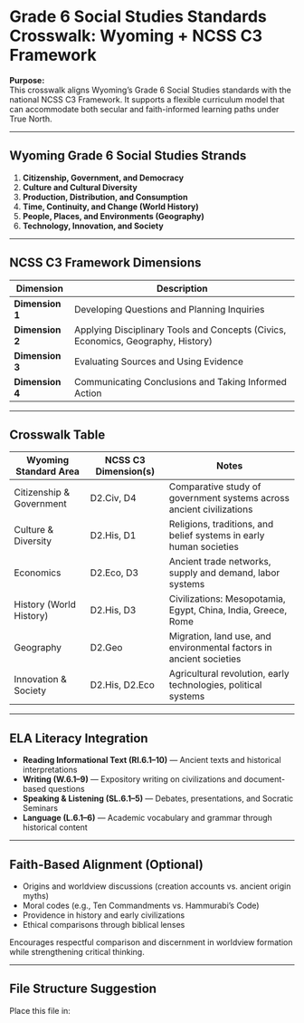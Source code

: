 # Grade 6 Social Studies Standards Crosswalk: Wyoming + NCSS C3 Framework

**Purpose:**  
This crosswalk aligns Wyoming’s Grade 6 Social Studies standards with the national NCSS C3 Framework. It supports a flexible curriculum model that can accommodate both secular and faith-informed learning paths under True North.

---

## Wyoming Grade 6 Social Studies Strands

1. **Citizenship, Government, and Democracy**
2. **Culture and Cultural Diversity**
3. **Production, Distribution, and Consumption**
4. **Time, Continuity, and Change (World History)**
5. **People, Places, and Environments (Geography)**
6. **Technology, Innovation, and Society**

---

## NCSS C3 Framework Dimensions

| Dimension | Description |
|----------|-------------|
| **Dimension 1** | Developing Questions and Planning Inquiries |
| **Dimension 2** | Applying Disciplinary Tools and Concepts (Civics, Economics, Geography, History) |
| **Dimension 3** | Evaluating Sources and Using Evidence |
| **Dimension 4** | Communicating Conclusions and Taking Informed Action |

---

## Crosswalk Table

| Wyoming Standard Area | NCSS C3 Dimension(s) | Notes |
|------------------------|----------------------|-------|
| Citizenship & Government | D2.Civ, D4 | Comparative study of government systems across ancient civilizations |
| Culture & Diversity | D2.His, D1 | Religions, traditions, and belief systems in early human societies |
| Economics | D2.Eco, D3 | Ancient trade networks, supply and demand, labor systems |
| History (World History) | D2.His, D3 | Civilizations: Mesopotamia, Egypt, China, India, Greece, Rome |
| Geography | D2.Geo | Migration, land use, and environmental factors in ancient societies |
| Innovation & Society | D2.His, D2.Eco | Agricultural revolution, early technologies, political systems |

---

## ELA Literacy Integration

- **Reading Informational Text (RI.6.1–10)** — Ancient texts and historical interpretations
- **Writing (W.6.1–9)** — Expository writing on civilizations and document-based questions
- **Speaking & Listening (SL.6.1–5)** — Debates, presentations, and Socratic Seminars
- **Language (L.6.1–6)** — Academic vocabulary and grammar through historical content

---

## Faith-Based Alignment (Optional)

- Origins and worldview discussions (creation accounts vs. ancient origin myths)
- Moral codes (e.g., Ten Commandments vs. Hammurabi’s Code)
- Providence in history and early civilizations
- Ethical comparisons through biblical lenses

Encourages respectful comparison and discernment in worldview formation while strengthening critical thinking.

---

## File Structure Suggestion

Place this file in:

